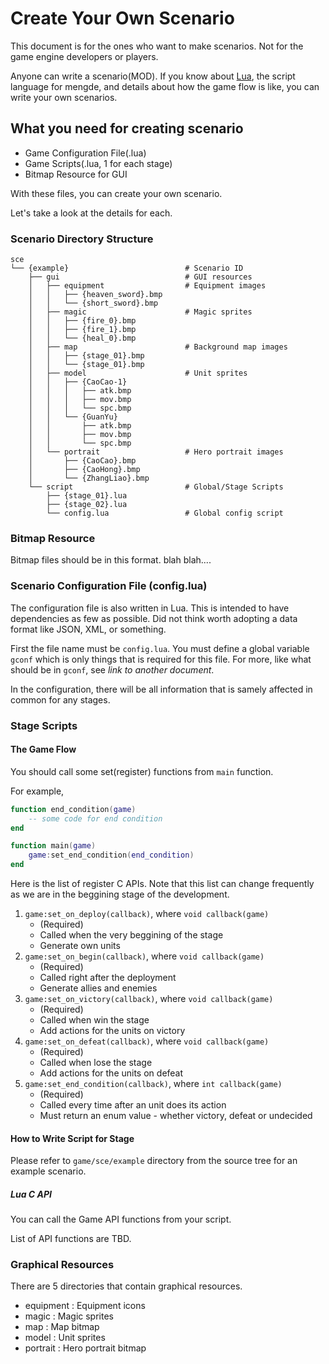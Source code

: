 # Create Your Own Scenario

This document is for the ones who want to make scenarios. Not for the game engine developers or players.

Anyone can write a scenario(MOD). If you know about [Lua](https://www.lua.org), the script language for mengde, and
details about how the game flow is like, you can write your own scenarios.

## What you need for creating scenario

- Game Configuration File(.lua)
- Game Scripts(.lua, 1 for each stage)
- Bitmap Resource for GUI

With these files, you can create your own scenario.

Let's take a look at the details for each.

### Scenario Directory Structure

```
sce
└── {example}                          # Scenario ID
    ├── gui                            # GUI resources
    │   ├── equipment                  # Equipment images
    │   │   ├── {heaven_sword}.bmp
    │   │   └── {short_sword}.bmp
    │   ├── magic                      # Magic sprites
    │   │   ├── {fire_0}.bmp
    │   │   ├── {fire_1}.bmp
    │   │   └── {heal_0}.bmp
    │   ├── map                        # Background map images
    │   │   ├── {stage_01}.bmp
    │   │   └── {stage_01}.bmp
    │   ├── model                      # Unit sprites
    │   │   ├── {CaoCao-1}
    │   │   │   ├── atk.bmp
    │   │   │   ├── mov.bmp
    │   │   │   └── spc.bmp
    │   │   └── {GuanYu}
    │   │       ├── atk.bmp
    │   │       ├── mov.bmp
    │   │       └── spc.bmp
    │   └── portrait                   # Hero portrait images
    │       ├── {CaoCao}.bmp
    │       ├── {CaoHong}.bmp
    │       └── {ZhangLiao}.bmp
    └── script                         # Global/Stage Scripts
        ├── {stage_01}.lua
        ├── {stage_02}.lua
        └── config.lua                 # Global config script
```

### Bitmap Resource

Bitmap files should be in this format. blah blah....

### Scenario Configuration File (config.lua)

The configuration file is also written in Lua. This is intended to have dependencies as few as possible. Did not think
worth adopting a data format like JSON, XML, or something.

First the file name must be `config.lua`. You must define a global variable `gconf` which is only things that is
required for this file. For more, like what should be in `gconf`, see *link to another document*.

In the configuration, there will be all information that is samely affected in common for any stages.

### Stage Scripts

#### The Game Flow

You should call some set(register) functions from `main` function.

For example,

```lua
function end_condition(game)
    -- some code for end condition
end

function main(game)
    game:set_end_condition(end_condition)
end
```

Here is the list of register C APIs. Note that this list can change frequently as we are in the beggining stage of the development.

1. `game:set_on_deploy(callback)`, where `void callback(game)`
    - (Required)
    - Called when the very beggining of the stage
    - Generate own units
1. `game:set_on_begin(callback)`, where `void callback(game)`
    - (Required)
    - Called right after the deployment
    - Generate allies and enemies
1. `game:set_on_victory(callback)`, where `void callback(game)`
    - (Required)
    - Called when win the stage
    - Add actions for the units on victory
1. `game:set_on_defeat(callback)`, where `void callback(game)`
    - (Required)
    - Called when lose the stage
    - Add actions for the units on defeat
1. `game:set_end_condition(callback)`, where `int callback(game)`
    - (Required)
    - Called every time after an unit does its action
    - Must return an enum value - whether victory, defeat or undecided

#### How to Write Script for Stage

Please refer to `game/sce/example` directory from the source tree for an example scenario.

##### Lua C API

You can call the Game API functions from your script.

List of API functions are TBD.

### Graphical Resources

There are 5 directories that contain graphical resources.

- equipment : Equipment icons
- magic : Magic sprites
- map : Map bitmap
- model : Unit sprites
- portrait : Hero portrait bitmap


